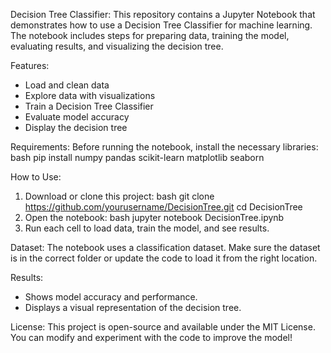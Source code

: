 Decision Tree Classifier:
This repository contains a Jupyter Notebook that demonstrates how to use a Decision Tree Classifier for machine learning.
The notebook includes steps for preparing data, training the model, evaluating results, and visualizing the decision tree.

Features:
- Load and clean data
- Explore data with visualizations
- Train a Decision Tree Classifier
- Evaluate model accuracy
- Display the decision tree

Requirements:
Before running the notebook, install the necessary libraries:
bash
pip install numpy pandas scikit-learn matplotlib seaborn

How to Use:
1. Download or clone this project:
   bash
   git clone https://github.com/yourusername/DecisionTree.git
   cd DecisionTree
2. Open the notebook:
   bash
   jupyter notebook DecisionTree.ipynb
3. Run each cell to load data, train the model, and see results.

Dataset:
The notebook uses a classification dataset. Make sure the dataset is in the correct folder or update the code to load it from the right location.

Results:
- Shows model accuracy and performance.
- Displays a visual representation of the decision tree.

License:
This project is open-source and available under the MIT License.
You can modify and experiment with the code to improve the model!

